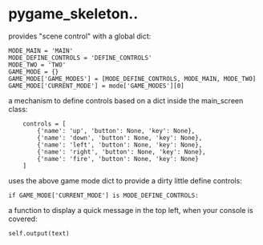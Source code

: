 # pygame_skeleton..


provides "scene control" with a global dict:

```
MODE_MAIN = 'MAIN'
MODE_DEFINE_CONTROLS = 'DEFINE_CONTROLS'
MODE_TWO = 'TWO'
GAME_MODE = {}
GAME_MODE['GAME_MODES'] = [MODE_DEFINE_CONTROLS, MODE_MAIN, MODE_TWO]
GAME_MODE['CURRENT_MODE'] = mode['GAME_MODES'][0]
```

a mechanism to define controls based on a dict inside the main_screen class:

```
    controls = [
        {'name': 'up', 'button': None, 'key': None}, 
        {'name': 'down', 'button': None, 'key': None}, 
        {'name': 'left', 'button': None, 'key': None}, 
        {'name': 'right', 'button': None, 'key': None}, 
        {'name': 'fire', 'button': None, 'key': None}    
    ]
```

uses the above game mode dict to provide a dirty little define controls:

```
if GAME_MODE['CURRENT_MODE'] is MODE_DEFINE_CONTROLS:
```

a function to display a quick message in the top left, when your console is covered:

```
self.output(text) 
```

